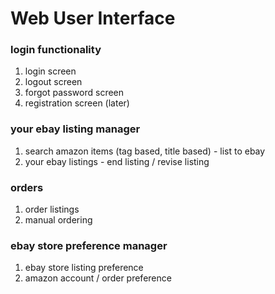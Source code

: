 # Web User Interface

### login functionality

1. login screen
1. logout screen
1. forgot password screen
1. registration screen (later)

### your ebay listing manager

1. search amazon items (tag based, title based) - list to ebay
1. your ebay listings - end listing / revise listing

### orders

1. order listings
1. manual ordering

### ebay store preference manager

1. ebay store listing preference
1. amazon account / order preference
